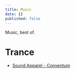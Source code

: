 ```yaml
---
title: Music
date: {}
published: false
---
```


Music, best of.

# Trance

* [Sound Apparel - Conventum](https://www.youtube.com/watch?v=O9f73oCx7VI)

